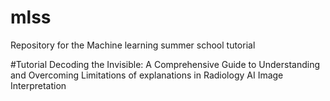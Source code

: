 # mlss
Repository for the Machine learning summer school tutorial 

#Tutorial 
Decoding the Invisible: A Comprehensive Guide to Understanding and Overcoming Limitations of explanations in Radiology AI Image Interpretation
